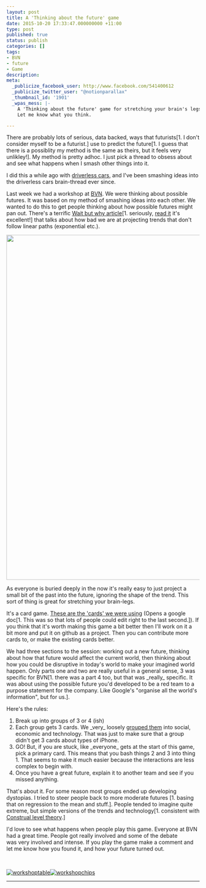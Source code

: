 ```yaml
---
layout: post
title: A 'Thinking about the future' game
date: 2015-10-20 17:33:47.000000000 +11:00
type: post
published: true
status: publish
categories: []
tags:
- BVN
- future
- Game
description:
meta:
  _publicize_facebook_user: http://www.facebook.com/541400612
  _publicize_twitter_user: "@notionparallax"
  _thumbnail_id: '1901'
  _wpas_mess: |-
    A 'Thinking about the future' game for stretching your brain's legs.
    Let me know what you think.

---
```

<p>There are probably lots of serious, data backed, ways that futurists[1. I don't consider myself to be a futurist.] use to predict the future[1. I guess that there is a possiblity my method is the same as theirs, but it feels very unlikley!]. My method is pretty adhoc. I just pick a thread to obsess about and see what happens when I smash other things into it.</p>
<p>I did this a while ago with <a href="http://notionparallax.co.uk/?p=1419">driverless cars</a>, and I've been smashing ideas into the driverless cars brain-thread ever since.</p>
<p>Last week we had a workshop at <a href="http://www.bvn.com.au">BVN</a>. We were thinking about possible futures. It was based on my method of smashing ideas into each other. We wanted to do this to get people thinking about how possible futures might pan out. There's a terrific <a href="http://waitbutwhy.com/2015/01/artificial-intelligence-revolution-1.html">Wait but why article</a>[1. seriously, <a href="http://waitbutwhy.com/2015/01/artificial-intelligence-revolution-1.html">read it</a> it's excellent!] that talks about how bad we are at projecting trends that don't follow linear paths (exponential etc.).</p>
<p><img class="aligncenter" src="{{ site.baseurl }}/assets/Edge1.png" alt="" width="1265" height="900" /></p>
<p>As everyone is buried deeply in the now it's really easy to just project a small bit of the past into the future, ignoring the shape of the trend. This sort of thing is great for stretching your brain-legs.</p>
<p>It's a card game. <a href="https://docs.google.com/document/d/1muWA3gFVp3gyvUYHLsppSZl0DiJIvPdj4He1NB3ydcM/edit?usp=sharing">These are the 'cards' we were using</a> (Opens a google doc[1. This was so that lots of people could edit right to the last second.]). If you think that it's worth making this game a bit better then I'll work on it a bit more and put it on github as a project. Then you can contribute more cards to, or make the existing cards better.</p>
<p> </p>
<p>We had three sections to the session: working out a new future, thinking about how that future would affect the current world, then thinking about how you could be disruptive in today's world to make your imagined world happen. Only parts one and two are really useful in a general sense, 3 was specific for BVN[1. there was a part 4 too, but that was _really_ specific. It was about using the possible future you'd developed to be a red team to a purpose statement for the company. Like Google's "organise all the world's information", but for us.].</p>
<p>Here's the rules:</p>
<ol>
<li>Break up into groups of 3 or 4 (ish)</li>
<li>Each group gets 3 cards. We _very_ loosely <a title="the groupings" href="https://docs.google.com/spreadsheets/d/1-zBQ9adH4jNKeUtufY6mtwcCztbJ90PEdVsjcpMvz2Q/edit#gid=0">grouped them</a> into social, economic and technology. That was just to make sure that a group didn't get 3 cards about types of iPhone.</li>
<li>GO! But, if you are stuck, like _everyone_ gets at the start of this game, pick a primary card. This means that you bash things 2 and 3 into thing 1. That seems to make it much easier because the interactions are less complex to begin with.</li>
<li>Once you have a great future, explain it to another team and see if you missed anything.</li>
</ol>
<p>That's about it. For some reason most groups ended up developing dystopias. I tried to steer people back to more moderate futures [1. basing that on regression to the mean and stuff.]. People tended to imagine quite extreme, but simple versions of the trends and technology[1. consistent with <a href="https://en.wikipedia.org/wiki/Construal_level_theory">Construal level theory</a>.]</p>
<p>I'd love to see what happens when people play this game. Everyone at BVN had a great time. People got really involved and some of the debate was very involved and intense. If you play the game make a comment and let me know how you found it, and how your future turned out.</p>
<p>&nbsp;</p>
<p><a href="/wordpress/wp-content/uploads/2015/09/workshoptable.jpg" rel="attachment wp-att-1899"><img class="snap" src="{{ site.baseurl }}/assets/workshoptable.jpg" alt="workshoptable" /></a><a href="/wordpress/wp-content/uploads/2015/09/workshopchips.jpg" rel="attachment wp-att-1900"><img class="snap" src="{{ site.baseurl }}/assets/workshopchips.jpg" alt="workshopchips" /></a></p>
<hr />


[^1]: I don't consider myself to be a futurist.

[^2]: I guess that there is a possiblity my method is the same as theirs, but it feels very unlikley!

[^3]: seriously, <a href="http://waitbutwhy.com/2015/01/artificial-intelligence-revolution-1.html">read it</a> it's excellent!

[^4]: This was so that lots of people could edit right to the last second.

[^5]: there was a part 4 too, but that was _really_ specific. It was about using the possible future you'd developed to be a red team to a purpose statement for the company. Like Google's "organise all the world's information", but for us.

[^6]: basing that on regression to the mean and stuff.

[^7]: consistent with <a href="https://en.wikipedia.org/wiki/Construal_level_theory">Construal level theory</a>.

